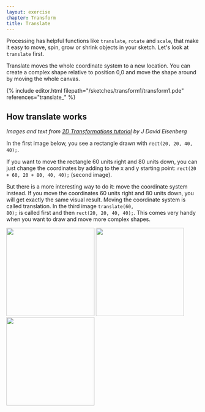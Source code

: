 ```yaml
---
layout: exercise
chapter: Transform
title: Translate
---
```


Processing has helpful functions like <code>translate</code>, <code>rotate</code> and <code>scale</code>, that make it easy to move, spin, grow or shrink objects in your sketch. Let's look at <code>translate</code> first.

Translate moves the whole coordinate system to a new location. You can create a complex shape relative to position 0,0 and move the shape around by moving the whole canvas.

{% include editor.html filepath="/sketches/transform1/transform1.pde" references="translate_" %}

## How translate works

*Images and text from <a href="https://processing.org/tutorials/transform2d/" target="_blank">2D Transformations tutorial</a> by J David Eisenberg*

In the first image below, you see a rectangle drawn with <code>rect(20, 20, 40, 40);</code>.

If you want to move the rectangle 60 units right and 80 units down, you can just change the coordinates by adding to the x and y starting point: <code>rect(20 + 60, 20 + 80, 40, 40);</code> (second image).

But there is a more interesting way to do it: move the coordinate system instead. If you move the coordinates 60 units right and 80 units down, you will get exactly the same visual result. Moving the coordinate system is called translation. In the third image <code>translate(60, 80);</code> is called first and then <code>rect(20, 20, 40, 40);</code>. This comes very handy when you want to draw and move more complex shapes.

<img class="inline" height="230" src="{{site.url}}/img/translate.png"> <img class="inline" height="230" src="{{site.url}}/img/translate_new_coords.png"> <img class="inline" height="230" src="{{site.url}}/img/translate_moved_grid.png">